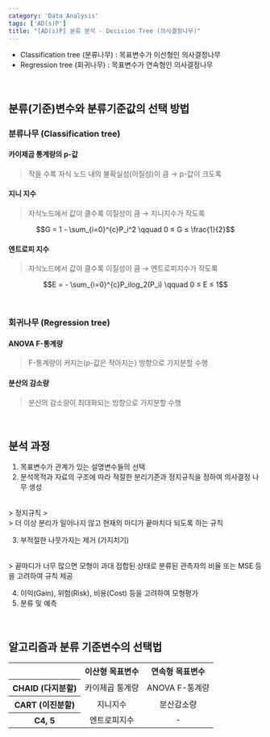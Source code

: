 ```yaml
---
category: 'Data Analysis'
tags: ['AD(s)P']
title: "[AD(s)P] 분류 분석 - Decision Tree (의사결정나무)"
---
```


- Classification tree (분류나무) : 목표변수가 이산형인 의사결정나무
- Regression tree (회귀나무) : 목표변수가 연속형인 의사결정나무

<br>

## 분류(기준)변수와 분류기준값의 선택 방법

### 분류나무 (Classification tree)

#### 카이제곱 통계량의 p-값

> 작을 수록 자식 노드 내의 불확실성(이질성)이 큼 → p-값이 크도록

#### 지니 지수

> 자식노드에서 값이 클수록 이질성이 큼 → 지니지수가 작도록

$$G = 1 - \sum_{i=0}^{c}P_i^2 \qquad 0 ≤ G ≤ \frac{1}{2}$$

#### 엔트로피 지수

> 자식노드에서 값이 클수록 이질성이 큼 → 엔트로피지수가 작도록

$$E = - \sum_{i=0}^{c}P_ilog_2(P_i) \qquad 0 ≤ E ≤ 1$$

<br>

### 회귀나무 (Regression tree)

#### ANOVA F-통계량
> F-통계량이 커지는(p-값은 작아지는) 방향으로 가지분할 수행

#### 분산의 감소량
> 분산의 감소량이 최대화되는 방향으로 가지분할 수행

<br>


## 분석 과정

1. 목표변수가 관계가 있는 설명변수들의 선택
2. 분석목적과 자료의 구조에 따라 적절한 분리기준과 정지규칙을 정하여 의사결정 나무 생성
<br>
> 정지규칙
> <br>
> 더 이상 분리가 일어나지 않고 현재의 마디가 끝마치다 되도록 하는 규칙

3. 부적절한 나뭇가지는 제거 (가지치기)
<br>
> 끝마디가 너무 많으면 모형이 과대 접합된 상태로 분류된 관측자의 비율 또는 MSE 등을 고려하여 규칙 제공

4. 이익(Gain), 위험(Risk), 비용(Cost) 등을 고려하여 모형평가
5. 분류 및 예측

<br>


## 알고리즘과 분류 기준변수의 선택법

<table style="text-align: center;">
  <tbody>
    <tr>
      <th style="visibility: hidden;"></th>
      <th>이산형 목표변수</th>
      <th>연속형 목표변수</th>
    </tr>
    <tr>
      <th>CHAID (다지분할)</th>
      <td>카이제곱 통계량</td>
      <td>ANOVA F-통계량</td>
    </tr>
    <tr>
      <th>CART (이진분할)</th>
      <td>지니지수</td>
      <td>분산감소량</td>
    </tr>
    <tr>
      <th>C4, 5</th>
      <td>엔트로피지수</td>
      <td>-</td>
    </tr>
  </tbody>
</table>
